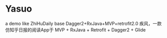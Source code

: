 # Yasuo
a demo like ZhiHuDaily base Dagger2+RxJava+MVP+retrofit2.0
疾风，一款仿知乎日报的阅读App于 MVP + RxJava + Retrofit + Dagger2 + Glide

